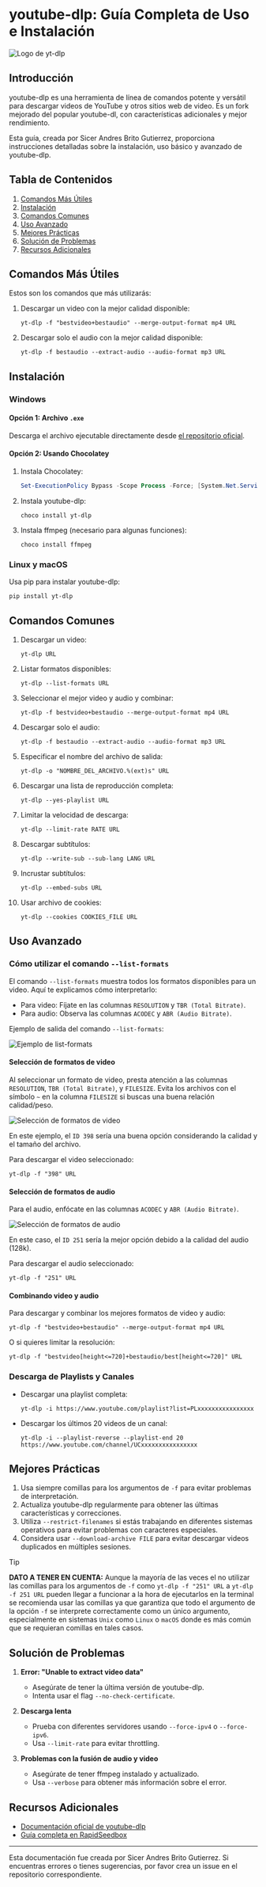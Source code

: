 # youtube-dlp: Guía Completa de Uso e Instalación

![Logo de yt-dlp](./img/yt-dlp-tutorial-removebg-preview.png "Logo de yt-dlp")

## Introducción

youtube-dlp es una herramienta de línea de comandos potente y versátil para descargar videos de YouTube y otros sitios web de video. Es un fork mejorado del popular youtube-dl, con características adicionales y mejor rendimiento.

Esta guía, creada por Sicer Andres Brito Gutierrez, proporciona instrucciones detalladas sobre la instalación, uso básico y avanzado de youtube-dlp.

## Tabla de Contenidos

1. [Comandos Más Útiles](#comandos-más-útiles)
2. [Instalación](#instalación)
3. [Comandos Comunes](#comandos-comunes)
4. [Uso Avanzado](#uso-avanzado)
5. [Mejores Prácticas](#mejores-prácticas)
6. [Solución de Problemas](#solución-de-problemas)
7. [Recursos Adicionales](#recursos-adicionales)

## Comandos Más Útiles

Estos son los comandos que más utilizarás:

1. Descargar un video con la mejor calidad disponible:
   ```
   yt-dlp -f "bestvideo+bestaudio" --merge-output-format mp4 URL
   ```

2. Descargar solo el audio con la mejor calidad disponible:
   ```
   yt-dlp -f bestaudio --extract-audio --audio-format mp3 URL
   ```

## Instalación

### Windows

#### Opción 1: Archivo `.exe`
Descarga el archivo ejecutable directamente desde [el repositorio oficial](https://github.com/yt-dlp/yt-dlp/releases).

#### Opción 2: Usando Chocolatey

1. Instala Chocolatey:
   ```powershell
   Set-ExecutionPolicy Bypass -Scope Process -Force; [System.Net.ServicePointManager]::SecurityProtocol = [System.Net.ServicePointManager]::SecurityProtocol -bor 3072; iex ((New-Object System.Net.WebClient).DownloadString('https://community.chocolatey.org/install.ps1'))
   ```

2. Instala youtube-dlp:
   ```
   choco install yt-dlp
   ```

3. Instala ffmpeg (necesario para algunas funciones):
   ```
   choco install ffmpeg
   ```

### Linux y macOS

Usa pip para instalar youtube-dlp:

```
pip install yt-dlp
```

## Comandos Comunes

1. Descargar un video:
   ```
   yt-dlp URL
   ```

2. Listar formatos disponibles:
   ```
   yt-dlp --list-formats URL
   ```

3. Seleccionar el mejor video y audio y combinar:
   ```
   yt-dlp -f bestvideo+bestaudio --merge-output-format mp4 URL
   ```

4. Descargar solo el audio:
   ```
   yt-dlp -f bestaudio --extract-audio --audio-format mp3 URL
   ```

5. Especificar el nombre del archivo de salida:
   ```
   yt-dlp -o "NOMBRE_DEL_ARCHIVO.%(ext)s" URL
   ```

6. Descargar una lista de reproducción completa:
   ```
   yt-dlp --yes-playlist URL
   ```

7. Limitar la velocidad de descarga:
   ```
   yt-dlp --limit-rate RATE URL
   ```

8. Descargar subtítulos:
   ```
   yt-dlp --write-sub --sub-lang LANG URL
   ```

9. Incrustar subtítulos:
   ```
   yt-dlp --embed-subs URL
   ```

10. Usar archivo de cookies:
    ```
    yt-dlp --cookies COOKIES_FILE URL
    ```

## Uso Avanzado

### Cómo utilizar el comando `--list-formats`

El comando `--list-formats` muestra todos los formatos disponibles para un video. Aquí te explicamos cómo interpretarlo:

- Para video: Fíjate en las columnas `RESOLUTION` y `TBR (Total Bitrate)`.
- Para audio: Observa las columnas `ACODEC` y `ABR (Audio Bitrate)`.

Ejemplo de salida del comando `--list-formats`:

![Ejemplo de list-formats](./img/list-formats.PNG)

#### Selección de formatos de video

Al seleccionar un formato de video, presta atención a las columnas `RESOLUTION`, `TBR (Total Bitrate)`, y `FILESIZE`. Evita los archivos con el símbolo `~` en la columna `FILESIZE` si buscas una buena relación calidad/peso.

![Selección de formatos de video](./img/list-formats-video.PNG)

En este ejemplo, el `ID 398` sería una buena opción considerando la calidad y el tamaño del archivo.

Para descargar el video seleccionado:
```
yt-dlp -f "398" URL
```

#### Selección de formatos de audio

Para el audio, enfócate en las columnas `ACODEC` y `ABR (Audio Bitrate)`.

![Selección de formatos de audio](./img/list-formats-audio.PNG)

En este caso, el `ID 251` sería la mejor opción debido a la calidad del audio (128k).

Para descargar el audio seleccionado:
```
yt-dlp -f "251" URL
```

#### Combinando video y audio

Para descargar y combinar los mejores formatos de video y audio:
```
yt-dlp -f "bestvideo+bestaudio" --merge-output-format mp4 URL
```

O si quieres limitar la resolución:
```
yt-dlp -f "bestvideo[height<=720]+bestaudio/best[height<=720]" URL
```

### Descarga de Playlists y Canales

- Descargar una playlist completa:
  ```
  yt-dlp -i https://www.youtube.com/playlist?list=PLxxxxxxxxxxxxxxxx
  ```

- Descargar los últimos 20 videos de un canal:
  ```
  yt-dlp -i --playlist-reverse --playlist-end 20 https://www.youtube.com/channel/UCxxxxxxxxxxxxxxxx
  ```

## Mejores Prácticas

1. Usa siempre comillas para los argumentos de `-f` para evitar problemas de interpretación.
2. Actualiza youtube-dlp regularmente para obtener las últimas características y correcciones.
3. Utiliza `--restrict-filenames` si estás trabajando en diferentes sistemas operativos para evitar problemas con caracteres especiales.
4. Considera usar `--download-archive FILE` para evitar descargar videos duplicados en múltiples sesiones.

> [!TIP]
> **DATO A TENER EN CUENTA:** Aunque la mayoría de las veces el no utilizar las comillas para los argumentos de `-f` como `yt-dlp -f "251" URL` a `yt-dlp -f 251 URL` pueden llegar a funcionar a la hora de ejecutarlos en la terminal se recomienda usar las comillas ya que garantiza que todo el argumento de la opción `-f` se interprete correctamente como un único argumento, especialmente en sistemas `Unix` como `Linux` o `macOS` donde es más común que se requieran comillas en tales casos.

## Solución de Problemas

1. **Error: "Unable to extract video data"**
   - Asegúrate de tener la última versión de youtube-dlp.
   - Intenta usar el flag `--no-check-certificate`.

2. **Descarga lenta**
   - Prueba con diferentes servidores usando `--force-ipv4` o `--force-ipv6`.
   - Usa `--limit-rate` para evitar throttling.

3. **Problemas con la fusión de audio y video**
   - Asegúrate de tener ffmpeg instalado y actualizado.
   - Usa `--verbose` para obtener más información sobre el error.

## Recursos Adicionales

- [Documentación oficial de youtube-dlp](https://github.com/yt-dlp/yt-dlp#usage-and-options)
- [Guía completa en RapidSeedbox](https://www.rapidseedbox.com/es/blog/yt-dlp-complete-guide#04)

---

Esta documentación fue creada por Sicer Andres Brito Gutierrez. Si encuentras errores o tienes sugerencias, por favor crea un issue en el repositorio correspondiente.
